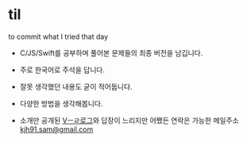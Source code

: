 # til
to commit what I tried that day
- C/JS/Swift를 공부하며 풀어본 문제들의 최종 버전을 남깁니다.
- 주로 한국어로 주석을 답니다.
- 잘못 생각했던 내용도 굳이 적어둡니다.
- 다양한 방법을 생각해봅니다.

- 소개만 공개된 [Vㅡㄹ로그](https://velog.io/@kjh91-sam/about)와 답장이 느리지만 어쨌든 연락은 가능한 메일주소 kjh91.sam@gmail.com
